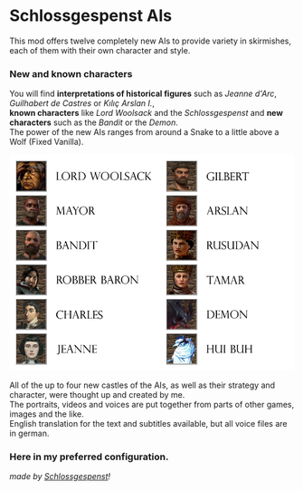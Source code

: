 # Schlossgespenst AIs  

This mod offers twelve completely new AIs to provide variety in skirmishes, each of them with their own character and style.

### New and known characters

You will find **interpretations of historical figures** such as *Jeanne d'Arc*, *Guilhabert de Castres* or *Kılıç Arslan I.*,   
**known characters** like *Lord Woolsack* and the *Schlossgespenst* and **new characters** such as the *Bandit* or the *Demon*.  
The power of the new AIs ranges from around a Snake to a little above a Wolf (Fixed Vanilla).  

![Bild](https://raw.githubusercontent.com/Schlossgespensty/Content/refs/heads/main/Schlossgespenst-KI-preview/Schlossgespenst-KI-preview-en.png)

All of the up to four new castles of the AIs, as well as their strategy and character, were thought up and created by me.  
The portraits, videos and voices are put together from parts of other games, images and the like.   
English translation for the text and subtitles available, but all voice files are in german.  

### Here in my preferred configuration.

*made by [Schlossgespenst](https://github.com/Schlossgespensty)!*

